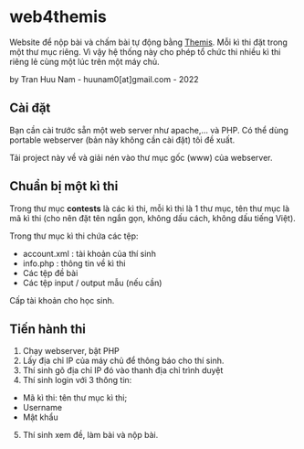 # web4themis
Website để nộp bài và chấm bài tự động bằng [Themis](https://drive.google.com/file/d/1Zz3uXuTtG51N579zSmhtqWslgI82x8pH/view?usp=sharing). Mỗi kì thi đặt trong một thư mục riêng. Vì vậy hệ thống này cho phép tổ chức thi nhiều kì thi riêng lẻ cùng một lúc trên một máy chủ.

by Tran Huu Nam - huunam0[at]gmail.com - 2022

## Cài đặt

Bạn cần cài trước sẵn một web server như apache,... và PHP. Có thể dùng portable webserver (bản này không cần cài đặt) tôi đề xuất.

Tải project này về và giải nén vào thư mục gốc (www) của webserver.

## Chuẩn bị một kì thi

Trong thư mục **contests** là các kì thi, mỗi kì thi là 1 thư mục, tên thư mục là mã kì thi (cho nên đặt tên ngắn gọn, không dấu cách, không dấu tiếng Việt). 

Trong thư mục kì thi chứa các tệp:

+ account.xml : tài khoản của thí sinh
+ info.php : thông tin về kì thi
+ Các tệp đề bài
+ Các tệp input / output mẫu (nếu cần)

Cấp tài khoản cho học sinh.

## Tiến hành thi

1. Chạy webserver, bật PHP
2. Lấy địa chỉ IP của máy chủ để thông báo cho thí sinh.
3. Thí sinh gõ địa chỉ IP đó vào thanh địa chỉ trình duyệt
4. Thí sinh login với 3 thông tin:
  + Mã kì thi: tên thư mục kì thi;
  + Username
  + Mật khẩu
5. Thí sinh xem đề, làm bài và nộp bài.
